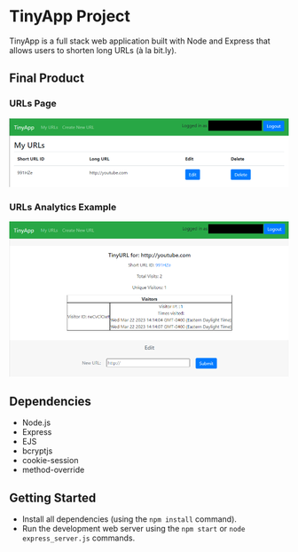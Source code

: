 # TinyApp Project

TinyApp is a full stack web application built with Node and Express that allows users to shorten long URLs (à la bit.ly).

## Final Product

### URLs Page
!["urls_page"](./docs/urls_page.png)

### URLs Analytics Example
!["urls_analytics"](./docs/urls_analytics.png)

## Dependencies

- Node.js
- Express
- EJS
- bcryptjs
- cookie-session
- method-override

## Getting Started

- Install all dependencies (using the `npm install` command).
- Run the development web server using the `npm start` or `node express_server.js` commands.